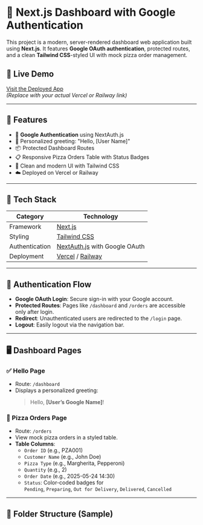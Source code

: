 # 🍕 Next.js Dashboard with Google Authentication

This project is a modern, server-rendered dashboard web application built using **Next.js**. It features **Google OAuth authentication**, protected routes, and a clean **Tailwind CSS**-styled UI with mock pizza order management.

## 🚀 Live Demo
[Visit the Deployed App](https://your-deployment-link.vercel.app)  
_(Replace with your actual Vercel or Railway link)_

---

## 📌 Features

- 🔐 **Google Authentication** using NextAuth.js
- 👋 Personalized greeting: "Hello, [User Name]"
- 📦 Protected Dashboard Routes
- 📋 Responsive Pizza Orders Table with Status Badges
- 🎨 Clean and modern UI with Tailwind CSS
- ☁️ Deployed on Vercel or Railway

---

## 🧰 Tech Stack

| Category        | Technology            |
|----------------|------------------------|
| Framework      | [Next.js](https://nextjs.org/) |
| Styling        | [Tailwind CSS](https://tailwindcss.com/) |
| Authentication | [NextAuth.js](https://next-auth.js.org/) with Google OAuth |
| Deployment     | [Vercel](https://vercel.com/) / [Railway](https://railway.app/) |

---

## 🧪 Authentication Flow

- **Google OAuth Login**: Secure sign-in with your Google account.
- **Protected Routes**: Pages like `/dashboard` and `/orders` are accessible only after login.
- **Redirect**: Unauthenticated users are redirected to the `/login` page.
- **Logout**: Easily logout via the navigation bar.

---

## 🖥️ Dashboard Pages

### ✅ Hello Page

- Route: `/dashboard`
- Displays a personalized greeting:  
  > Hello, **[User’s Google Name]**!

### 🍕 Pizza Orders Page

- Route: `/orders`
- View mock pizza orders in a styled table.
- **Table Columns**:
  - `Order ID` (e.g., PZA001)
  - `Customer Name` (e.g., John Doe)
  - `Pizza Type` (e.g., Margherita, Pepperoni)
  - `Quantity` (e.g., 2)
  - `Order Date` (e.g., 2025-05-24 14:30)
  - `Status`: Color-coded badges for  
    `Pending`, `Preparing`, `Out for Delivery`, `Delivered`, `Cancelled`

---

## 🧱 Folder Structure (Sample)

